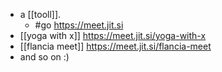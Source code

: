 - a [[tooll]].
	- #go https://meet.jit.si
- [[yoga with x]] https://meet.jit.si/yoga-with-x
- [[flancia meet]] https://meet.jit.si/flancia-meet
- and so on :)